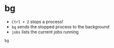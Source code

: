 # bg

- `Ctrl + Z` stops a process!
- `bg` sends the stopped process to the background
- `jobs` lists the current jobs running

```shell
bg
```

